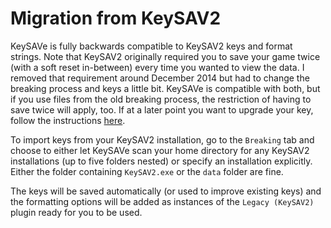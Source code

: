 # Migration from KeySAV2

KeySAVe is fully backwards compatible to KeySAV2 keys and format strings.
Note that KeySAV2 originally required you to save your game twice (with a soft reset in-between)
every time you wanted to view the data. I removed that requirement around December 2014
but had to change the breaking process and keys a little bit. KeySAVe is compatible
with both, but if you use files from the old breaking process, the restriction of
having to save twice will apply, too. If at a later point you want to upgrade your key,
follow the instructions [here](dumping/saves.md).

To import keys from your KeySAV2 installation, go to the `Breaking` tab and choose to
either let KeySAVe scan your home directory for any KeySAV2 installations (up to
five folders nested) or specify an installation explicitly. Either the folder
containing `KeySAV2.exe` or the `data` folder are fine.

The keys will be saved automatically (or used to improve existing keys) and the
formatting options will be added as instances of the `Legacy (KeySAV2)` plugin
ready for you to be used.
